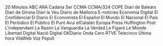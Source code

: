 20 Minutos
ABC
ARA
Cadana Ser
CCMA
CCMA/324
COPE
Diari de Balears
Diari de Girona
Diari la Veu
Diario de Mallorca
E-noticies
Economia Digital
El Confidencial
El Diario
El Economista
El Español
El Mundo
El Nacional
El País
El Periódico
El Público
El Punt Avui
elCatalán
Europa Press
Huffington Post
L'independant
La Razón
La Vanguardia
La Verdad
Le Figaró
Le Monde
Libertad Digital
Nació Digital
OKDiario
Onda Cero
RTVE
Telecinco
Última hora
VilaWeb
Voz Populi

